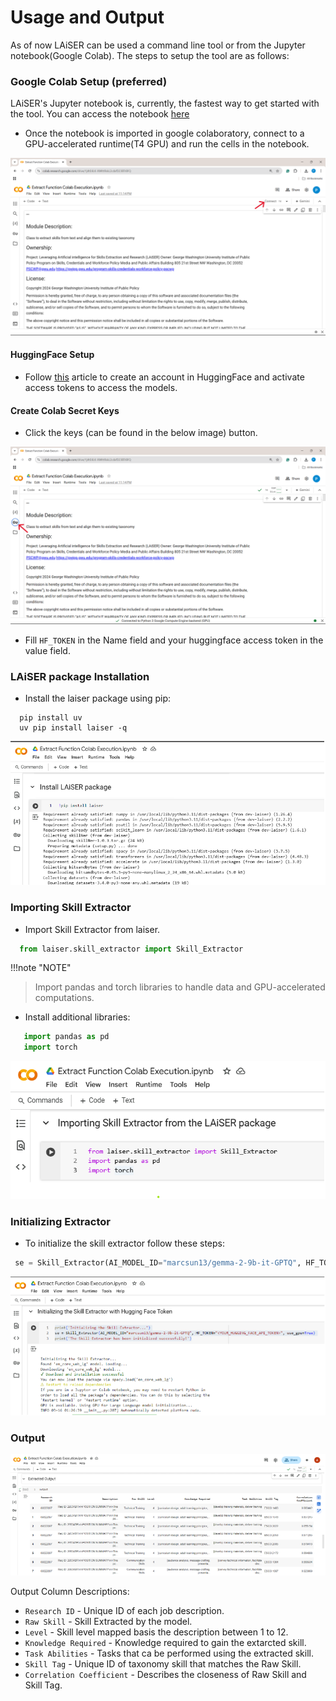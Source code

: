 # Usage and Output

As of now LAiSER can be used a command line tool or from the Jupyter notebook(Google Colab). The steps to setup the tool are as follows:


### Google Colab Setup (preferred)
LAiSER's Jupyter notebook is, currently, the fastest way to get started with the tool. You can access the notebook [here](https://github.com/LAiSER-Software/extract-module/blob/development/dev_space/Extract%20Function%20Colab%20Execution.ipynb)

- Once the notebook is imported in google colaboratory, connect to a GPU-accelerated runtime(T4 GPU) and run the cells in the notebook.

![connect-image](./assets/t4-connect-screenshot.png)


#### HuggingFace Setup

- Follow [this](https://www.educative.io/answers/how-to-get-an-access-token-for-hugging-face) article to create an account in HuggingFace and activate access tokens to access the models.


#### Create Colab Secret Keys

- Click the keys (can be found in the below image) button.

![key-button](./assets/access-key-button.png)

- Fill `HF_TOKEN` in the Name field and your huggingface access token in the value field.



### LAiSER package Installation

- Install the laiser package using pip:

```shell
  pip install uv
  uv pip install laiser -q
```
![key-button](./assets/Installing_LAiSER_Package.png)



### Importing Skill Extractor 

- Import Skill Extractor from laiser.

 ```python
   from laiser.skill_extractor import Skill_Extractor
 ```
!!!note "NOTE"
 > Import pandas and torch libraries to handle data and GPU-accelerated computations.

- Install additional libraries:
  
 ```python
    import pandas as pd
    import torch
 ```
![key-button](./assets/Importing_SkilL_Extractor_from_LAiSER.png)


### Initializing Extractor

- To initialize the skill extractor follow these steps:

 ```python
  se = Skill_Extractor(AI_MODEL_ID="marcsun13/gemma-2-9b-it-GPTQ", HF_TOKEN="<YOUR_HUGGING_FACE_API_TOKEN>", use_gpu=True)
 ```
![key-button](./assets/Initializing_Skill_Extractor.png)


### Output

![output](./assets/final_output_0.2v.png)

Output Column Descriptions:

- `Research ID` - Unique ID of each job description.
- `Raw Skill` - Skill Extracted by the model.
- `Level` - Skill level mapped basis the description between 1 to 12.
- `Knowledge Required` - Knowledge required to gain the extarcted skill.
- `Task Abilities` - Tasks that ca be performed using the extracted skill.
- `Skill Tag` - Unique ID of taxonomy skill that matches the Raw Skill.
- `Correlation Coefficient` - Describes the closeness of Raw Skill and Skill Tag.
